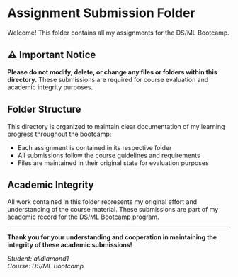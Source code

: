 # Assignment Submission Folder

Welcome! This folder contains all my assignments for the DS/ML Bootcamp.

## ⚠️ Important Notice

**Please do not modify, delete, or change any files or folders within this directory.** These submissions are required for course evaluation and academic integrity purposes.

## Folder Structure

This directory is organized to maintain clear documentation of my learning progress throughout the bootcamp:

- Each assignment is contained in its respective folder
- All submissions follow the course guidelines and requirements
- Files are maintained in their original state for evaluation purposes

## Academic Integrity

All work contained in this folder represents my original effort and understanding of the course material. These submissions are part of my academic record for the DS/ML Bootcamp program.

---

**Thank you for your understanding and cooperation in maintaining the integrity of these academic submissions!**

*Student: alidiamond1*  
*Course: DS/ML Bootcamp*